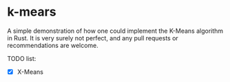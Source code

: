 # k-mears
A simple demonstration of how one could implement the K-Means algorithm in Rust.
It is very surely not perfect, and any pull requests or recommendations are welcome.

TODO list:
- [x] X-Means
